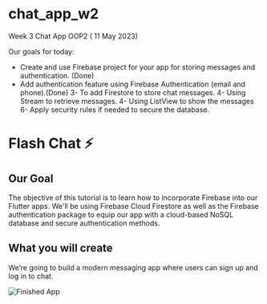 # chat_app_w2
Week 3 Chat App OOP2 ( 11 May 2023)

Our goals for today:
- Create and use Firebase project for your app for storing messages and authentication. (Done)
- Add authentication feature using Firebase Authentication (email and phone).(Done)
3- To add Firestore to store chat messages.
4- Using Stream to retrieve messages.
4- Using ListView to show the messages
6- Apply security rules if needed to secure the database.


# Flash Chat ⚡️

## Our Goal

The objective of this tutorial is to learn how to incorporate Firebase into our Flutter apps. We'll be using Firebase Cloud Firestore as well as the Firebase authentication package to equip our app with a cloud-based NoSQL database and secure authentication methods.

## What you will create

We’re going to build a modern messaging app where users can sign up and log in to chat.

![Finished App](https://github.com/londonappbrewery/Images/blob/master/flash_chat_flutter_demo.gif)
